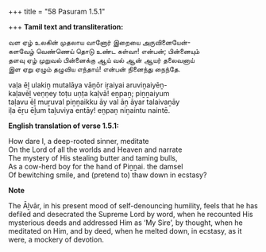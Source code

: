 +++
title = "58 Pasuram 1.5.1"

+++
**Tamil text and transliteration:**

வள ஏழ் உலகின் முதலாய வானோர் இறையை அருவினையேன்-  
களவேழ் வெண்ணெய் தொடு உண்ட கள்வா! என்பன்; பின்னையும்  
தளவு ஏழ் முறுவல் பின்னைக்கு ஆய் வல் ஆன் ஆயர் தலைவனாய்  
இள ஏறு ஏழும் தழுவிய எந்தாய்! என்பன் நினைந்து நைந்தே.

vaḷa ēḻ ulakiṉ mutalāya vāṉōr iṟaiyai aruviṉaiyēṉ-  
kaḷavēḻ veṇṇey toṭu uṇṭa kaḷvā! eṉpaṉ; piṉṉaiyum  
taḷavu ēḻ muṟuval piṉṉaikku āy val āṉ āyar talaivaṉāy  
iḷa ēṟu ēḻum taḻuviya entāy! eṉpaṉ niṉaintu naintē.

**English translation of verse 1.5.1:**

How dare I, a deep-rooted sinner, meditate  
On the Lord of all the worlds and Heaven and narrate  
The mystery of His stealing butter and taming bulls,  
As a cow-herd boy for the hand of Piṉṉai. the damsel  
Of bewitching smile, and (pretend to) thaw down in ecstasy?

**Note**

The Āḻvār, in his present mood of self-denouncing humility, feels that he has defiled and desecrated the Supreme Lord by word, when he recounted His mysterious deeds and addressed Him as ‘My Sire’, by thought, when he meditated on Him, and by deed, when he melted down, in ecstasy, as it were, a mockery of devotion.


